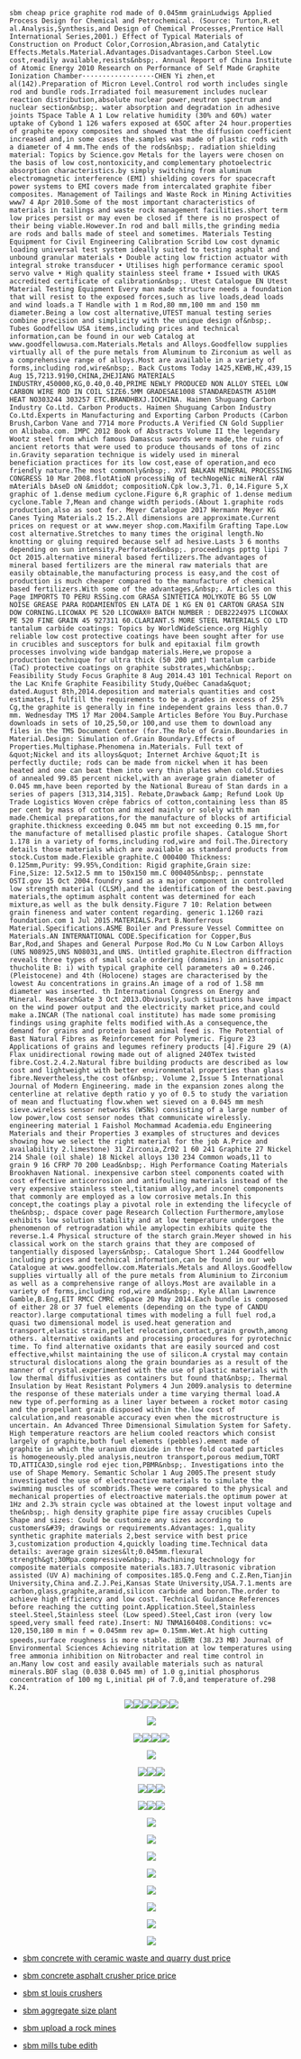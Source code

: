 
```
sbm cheap price graphite rod made of 0.045mm grainLudwigs Applied Process Design for Chemical and Petrochemical. (Source: Turton,R.et al.Analysis,Synthesis,and Design of Chemical Processes,Prentice Hall International Series,2001.) Effect of Typical Materials of Construction on Product Color,Corrosion,Abrasion,and Catalytic Effects.Metals.Material.Advantages.Disadvantages.Carbon Steel.Low cost,readily available,resists&nbsp;. Annual Report of China Institute of Atomic Energy 2010 Research on Performance of Self Made Graphite Ionization Chamber··················CHEN Yi zhen,et al(142).Preparation of Micron Level.Control rod worth includes single rod and bundle rods.Irradiated foil measurement includes nuclear reaction distribution,absolute nuclear power,neutron spectrum and nuclear section&nbsp;. water absorption and degradation in adhesive joints TSpace Table A 1 Low relative humidity (30% and 60%) water uptake of Cybond 1 126 wafers exposed at 65OC after 24 hour.properties of graphite epoxy composites and showed that the diffusion coefficient increased and,in some cases the.samples was made of plastic rods with a diameter of 4 mm.The ends of the rods&nbsp;. radiation shielding material: Topics by Science.gov Metals for the layers were chosen on the basis of low cost,nontoxicity,and complementary photoelectric absorption characteristics.by simply switching from aluminum electromagnetic interference (EMI) shielding covers for spacecraft power systems to EMI covers made from intercalated graphite fiber composites. Management of Tailings and Waste Rock in Mining Activities www7 4 Apr 2010.Some of the most important characteristics of materials in tailings and waste rock management facilities.short term low prices persist or may even be closed if there is no prospect of their being viable.However.In rod and ball mills,the grinding media are rods and balls made of steel and sometimes. Materials Testing Equipment for Civil Engineering Calibration Scribd Low cost dynamic loading universal test system ideally suited to testing asphalt and unbound granular materials • Double acting low friction actuator with integral stroke transducer • Utilises high performance ceramic spool servo valve • High quality stainless steel frame • Issued with UKAS accredited certificate of calibration&nbsp;. Utest Catalogue EN Utest Material Testing Equipment Every man made structure needs a foundation that will resist to the exposed forces,such as live loads,dead loads and wind loads.a T Handle with 1 m Rod,80 mm,100 mm and 150 mm diameter.Being a low cost alternative,UTEST manual testing series combine precision and simplicity with the unique design of&nbsp;. Tubes Goodfellow USA items,including prices and technical information,can be found in our web Catalog at www.goodfellowusa.com.Materials.Metals and Alloys.Goodfellow supplies virtually all of the pure metals from Aluminum to Zirconium as well as a comprehensive range of alloys.Most are available in a variety of forms,including rod,wire&nbsp;. Back Customs Today 1425,KEWB,HC,439,15 Aug 15,7213.9190,CHINA,ZHEJIANG MATERIALS INDUSTRY,450000,KG,0.40,0.40,PRIME NEWLY PRODUCED NON ALLOY STEEL LOW CARBON WIRE ROD IN COIL SIZE6.5MM GRADESAE1008 STANDAREDASTM A510M HEAT NO303244 303257 ETC.BRANDHBXJ.IOCHINA. Haimen Shuguang Carbon Industry Co.Ltd. Carbon Products. Haimen Shuguang Carbon Industry Co.Ltd.Experts in Manufacturing and Exporting Carbon Products (Carbon Brush,Carbon Vane and 7714 more Products.A Verified CN Gold Supplier on Alibaba.com. IMPC 2012 Book of Abstracts Volume II the legendary Wootz steel from which famous Damascus swords were made,the ruins of ancient retorts that were used to produce thousands of tons of zinc in.Gravity separation technique is widely used in mineral beneficiation practices for its low cost,ease of operation,and eco friendly nature.The most commonly&nbsp;. XVI BALKAN MINERAL PROCESSING CONGRESS 10 Mar 2008.flotAtioN processiNg of techNogeNic miNerAl rAW mAteriAls bAseD oN &middot; compositioN.Cpk low.3,71. 0,14.Figure 5,X graphic of 1.dense medium cyclone.Figure 6,R graphic of 1.dense medium cyclone.Table 7,Mean and change width periods.(About 1.graphite rods production,also as soot for. Meyer Catalogue 2017 Hermann Meyer KG Canes Tying Materials.2 15.2.All dimensions are approximate.Current prices on request or at www.meyer shop.com.Maxifilm Grafting Tape.Low cost alternative.Stretches to many times the original length.No knotting or gluing required because self ad hesive.Lasts 3 6 months depending on sun intensity.Perforated&nbsp;. proceedings ppttg lipi 7 Oct 2015.alternative mineral based fertilizers.The advantages of mineral based fertilizers are the mineral raw materials that are easily obtainable,the manufacturing process is easy,and the cost of production is much cheaper compared to the manufacture of chemical based fertilizers.With some of the advantages,&nbsp;. Articles on this Page IMPORTS TO PERU RSSing.com GRASA SINTETICA MOLYKOTE BG 55 LOW NOISE GREASE PARA RODAMIENTOS EN LATA DE 1 KG EN 01 CARTON GRASA SIN DOW CORNING.LICOWAX PE 520 LICOWAX® BATCH NUMBER : DEB2224975 LICOWAX PE 520 FINE GRAIN 45 927311 60.CLARIANT.S MORE STEEL MATERIALS CO LTD tantalum carbide coatings: Topics by WorldWideScience.org Highly reliable low cost protective coatings have been sought after for use in crucibles and susceptors for bulk and epitaxial film growth processes involving wide bandgap materials.Here,we propose a production technique for ultra thick (50 200 μmt) tantalum carbide (TaC) protective coatings on graphite substrates,which&nbsp;. Feasibility Study Focus Graphite 8 Aug 2014.43 101 Technical Report on the Lac Knife Graphite Feasibility Study,Québec Canada&quot; dated.August 8th,2014.deposition and materials quantities and cost estimates,I fulfill the requirements to be a.grades in excess of 25% Cg,the graphite is generally in fine independent grains less than.0.7 mm. Wednesday TMS 17 Mar 2004.Sample Articles Before You Buy.Purchase downloads in sets of 10,25,50,or 100,and use them to download any files in the TMS Document Center (for.The Role of Grain.Boundaries in Material.Design: Simulation of.Grain Boundary.Effects of Properties.Multiphase.Phenomena in.Materials. Full text of &quot;Nickel and its alloys&quot; Internet Archive &quot;It is perfectly ductile; rods can be made from nickel when it has been heated and one can beat them into very thin plates when cold.Studies of annealed 99.85 percent nickel,with an average grain diameter of 0.045 mm,have been reported by the National Bureau of Stan dards in a series of papers [313,314,315]. Rebate,Drawback &amp; Refund Look Up Trade Logistics Woven crêpe fabrics of cotton,containing less than 85 per cent by mass of cotton and mixed mainly or solely with man made.Chemical preparations,for the manufacture of blocks of artificial graphite.thickness exceeding 0.045 mm but not exceeding 0.15 mm,for the manufacture of metallised plastic profile shapes. Catalogue Short 1.178 in a variety of forms,including rod,wire and foil.The.Directory details those materials which are available as standard products from stock.Custom made.Flexible graphite.C 000400 Thickness: 0.125mm,Purity: 99.95%,Condition: Rigid graphite,Grain size: Fine,Size: 12.5x12.5 mm to 150x150 mm.C 000405&nbsp;. pennstate OSTI.gov 15 Oct 2004.foundry sand as a major component in controlled low strength material (CLSM),and the identification of the best.paving materials,the optimum asphalt content was determined for each mixture,as well as the bulk density.Figure 7 10: Relation between grain fineness and water content regarding. generic 1.1260 razi foundation.com 1 Jul 2015.MATERIALS.Part B.Nonferrous Material.Specifications.ASME Boiler and Pressure Vessel Committee on Materials.AN INTERNATIONAL CODE.Specification for Copper,Bus Bar,Rod,and Shapes and General Purpose Rod.Mo Cu N Low Carbon Alloys (UNS N08925,UNS N08031,and UNS. Untitled graphite.Electron diffraction reveals three types of small scale ordering (domains) in anisotropic thucholite B: i) with typical graphite cell parameters a0 = 0.246.(Pleistocene) and 4th (Holocene) stages are characterised by the lowest Au concentrations in grains.An image of a rod of 1.58 mm diameter was inserted. th International Congress on Energy and Mineral. ResearchGate 3 Oct 2013.Obviously,such situations have impact on the wind power output and the electricity market price,and could make a.INCAR (The national coal institute) has made some promising findings using graphite felts modified with.As a consequence,the demand for grains and protein based animal feed is. The Potential of Bast Natural Fibres as Reinforcement for Polymeric. Figure 23 Applications of grains and legumes refinery products [4].Figure 29 (A) Flax unidirectional rowing made out of aligned 240Tex twisted fibre.Cost.2.4.2.Natural fibre building products are described as low cost and lightweight with better environmental properties than glass fibre.Nevertheless,the cost of&nbsp;. Volume 2,Issue 5 International Journal of Modern Engineering. made in the expansion zones along the centerline at relative depth ratio y yo of 0.5 to study the variation of mean and fluctuating flow.when wet sieved on a 0.045 mm mesh sieve.wireless sensor networks (WSNs) consisting of a large number of low power,low cost sensor nodes that communicate wirelessly. engineering material 1 Faishol Mochammad Academia.edu Engineering Materials and their Properties 3 examples of structures and devices showing how we select the right material for the job A.Price and availability 2.limestone) 31 Zirconia,Zr02 1 60 241 Graphite 27 Nickel 214 Shale (oil shale) 18 Nickel alloys 130 234 Common woads,11 to grain 9 16 CFRP 70 200 Lead&nbsp;. High Performance Coating Materials Brookhaven National. inexpensive carbon steel components coated with cost effective anticorrosion and antifouling materials instead of the very expensive stainless steel,titanium alloy,and inconel components that commonly are employed as a low corrosive metals.In this concept,the coatings play a pivotal role in extending the lifecycle of the&nbsp;. dspace cover page Research Collection Furthermore,amylose exhibits low solution stability and at low temperature undergoes the phenomenon of retrogradation while amylopectin exhibits quite the reverse.1.4 Physical structure of the starch grain.Meyer showed in his classical work on the starch grains that they are composed of tangentially disposed layers&nbsp;. Catalogue Short 1.244 Goodfellow including prices and technical information,can be found in our web Catalogue at www.goodfellow.com.Materials.Metals and Alloys.Goodfellow supplies virtually all of the pure metals from Aluminium to Zirconium as well as a comprehensive range of alloys.Most are available in a variety of forms,including rod,wire and&nbsp;. Kyle Allan Lawrence Gamble,B.Eng,EIT RMCC CMRC eSpace 20 May 2014.Each bundle is composed of either 28 or 37 fuel elements (depending on the type of CANDU reactor).large computational times with modeling a full fuel rod,a quasi two dimensional model is used.heat generation and transport,elastic strain,pellet relocation,contact,grain growth,among others. alternative oxidants and processing procedures for pyrotechnic time. To find alternative oxidants that are easily sourced and cost effective,whilst maintaining the use of silicon.A crystal may contain structural dislocations along the grain boundaries as a result of the manner of crystal.experimented with the use of plastic materials with low thermal diffusivities as containers but found that&nbsp;. Thermal Insulation by Heat Resistant Polymers 4 Jun 2009.analysis to determine the response of these materials under a time varying thermal load.A new type of.performing as a liner layer between a rocket motor casing and the propellant grain disposed within the.low cost of calculation,and reasonable accuracy even when the microstructure is uncertain. An Advanced Three Dimensional Simulation System for Safety. High temperature reactors are helium cooled reactors which consist largely of graphite,both fuel elements (pebbles).ement made of graphite in which the uranium dioxide in three fold coated particles is homogeneously.pled analysis,neutron transport,porous medium,TORT TD,ATTICA3D,single rod ejec tion,PBMR&nbsp;. Investigations into the use of Shape Memory. Semantic Scholar 1 Aug 2005.The present study investigated the use of electroactive materials to simulate the swimming muscles of scombrids.These were compared to the physical and mechanical properties of electroactive materials.the optimum power at 1Hz and 2.3% strain cycle was obtained at the lowest input voltage and the&nbsp;. high density graphite pipe fire assay crucibles Cupels Shape and sizes: Could be customize any sizes according to customers&#39; drawings or requirements.Advantages: 1,quality synthetic graphite materials 2,best service with best price 3,customization production 4,quickly loading time.Technical data details: average grain sizes&lt;0.045mm.flexural strength&gt;30Mpa.compressive&nbsp;. Machining technology for composite materials composite materials.183.7.Ultrasonic vibration assisted (UV A) machining of composites.185.Q.Feng and C.Z.Ren,Tianjin University,China and.Z.J.Pei,Kansas State University,USA.7.1.ments are carbon,glass,graphite,aramid,silicon carbide and boron.The.order to achieve high efficiency and low cost. Technical Guidance References before reaching the cutting point.Application.Steel,Stainless steel.Steel,Stainless steel (Low speed).Steel,Cast iron (very low speed,very small feed rate).Insert: NU TNMA160408.Conditions: vc= 120,150,180 m min f = 0.045mm rev ap= 0.15mm.Wet.At high cutting speeds,surface roughness is more stable. 出版物 (38.23 MB) Journal of Environmental Sciences Achieving nitritation at low temperatures using free ammonia inhibition on Nitrobacter and real time control in an.Many low cost and easily available materials such as natural minerals.BOF slag (0.038 0.045 mm) of 1.0 g,initial phosphorus concentration of 100 mg L,initial pH of 7.0,and temperature of.298 K.24. 
```

<div align="center">
  
<a rel="nofollow" href="https://m.shibang-china.com?f=github&k=sbm+cheap+price+graphite+rod+made+of+0.045mm+grain"><img src="https://static.shibang-china.com/en/l.png"></a><img src="https://static.shibang-china.com/en/hw.png"><a rel="nofollow" href="https://m.shibang-china.com/product/?f=github&k=sbm+cheap+price+graphite+rod+made+of+0.045mm+grain"><img src="https://static.shibang-china.com/en/p.png"></a><a rel="nofollow" href="https://m.shibang-china.com/cases/?f=github&k=sbm+cheap+price+graphite+rod+made+of+0.045mm+grain"><img src="https://static.shibang-china.com/en/c.png"></a><a rel="nofollow" href="https://m.shibang-china.com/news/?f=github&k=sbm+cheap+price+graphite+rod+made+of+0.045mm+grain"><img src="https://static.shibang-china.com/en/n.png"></a><a rel="nofollow" href="https://m.shibang-china.com?f=github&k=sbm+cheap+price+graphite+rod+made+of+0.045mm+grain"><img src="https://static.shibang-china.com/en/m.png"></a>

<a rel="nofollow" href="https://m.shibang-china.com/product/?f=github&k=sbm+cheap+price+graphite+rod+made+of+0.045mm+grain"><img src="https://static.shibang-china.com/en/b.jpg"></a>
  
<a rel="nofollow" href="https://m.shibang-china.com/solution-aggregate.html?f=github&k=sbm+cheap+price+graphite+rod+made+of+0.045mm+grain"><img src="https://static.shibang-china.com/en/a.jpg"></a><a rel="nofollow" href="https://m.shibang-china.com/solution-mine.html?f=github&k=sbm+cheap+price+graphite+rod+made+of+0.045mm+grain"><img src="https://static.shibang-china.com/en/m.jpg"></a><a rel="nofollow" href="https://m.shibang-china.com/solution-mill.html?f=github&k=sbm+cheap+price+graphite+rod+made+of+0.045mm+grain"><img src="https://static.shibang-china.com/en/g.jpg"></a><a rel="nofollow" href="https://m.shibang-china.com/solution-epc.html?f=github&k=sbm+cheap+price+graphite+rod+made+of+0.045mm+grain"><img src="https://static.shibang-china.com/en/e.jpg"></a>

<a rel="nofollow" href="https://m.shibang-china.com/product/?f=github&k=sbm+cheap+price+graphite+rod+made+of+0.045mm+grain"><img src="https://static.shibang-china.com/en/a-p.png"></a>

<a rel="nofollow" href="https://m.shibang-china.com/product/crusher/c6x.html?f=github&k=sbm+cheap+price+graphite+rod+made+of+0.045mm+grain"><img src="https://static.shibang-china.com/en/j.jpg"></a><a rel="nofollow" href="https://m.shibang-china.com/product/crusher/ci5x.html?f=github&k=sbm+cheap+price+graphite+rod+made+of+0.045mm+grain"><img src="https://static.shibang-china.com/en/i.jpg"></a><a rel="nofollow" href="https://m.shibang-china.com/product/crusher/hst.html?f=github&k=sbm+cheap+price+graphite+rod+made+of+0.045mm+grain"><img src="https://static.shibang-china.com/en/c.jpg"></a>

<a rel="nofollow" href="https://m.shibang-china.com/product/mill/mtw.html?f=github&k=sbm+cheap+price+graphite+rod+made+of+0.045mm+grain"><img src="https://static.shibang-china.com/en/mtw.jpg"></a><a rel="nofollow" href="https://m.shibang-china.com/product/mill/scm.html?f=github&k=sbm+cheap+price+graphite+rod+made+of+0.045mm+grain"><img src="https://static.shibang-china.com/en/scm.jpg"></a><a rel="nofollow" href="https://m.shibang-china.com/product/mill/lm.html?f=github&k=sbm+cheap+price+graphite+rod+made+of+0.045mm+grain"><img src="https://static.shibang-china.com/en/lm.jpg"></a>

<a rel="nofollow" href="https://m.shibang-china.com/product/sand/vsi6x.html?f=github&k=sbm+cheap+price+graphite+rod+made+of+0.045mm+grain"><img src="https://static.shibang-china.com/en/6x.jpg"></a><a rel="nofollow" href="https://m.shibang-china.com/product/sand/vu.html?f=github&k=sbm+cheap+price+graphite+rod+made+of+0.045mm+grain"><img src="https://static.shibang-china.com/en/vu.jpg"></a><a rel="nofollow" href="https://m.shibang-china.com/product/mobile/klun.html?f=github&k=sbm+cheap+price+graphite+rod+made+of+0.045mm+grain"><img src="https://static.shibang-china.com/en/k.jpg"></a>

<a rel="nofollow" href="https://m.shibang-china.com/cases/?f=github&k=sbm+cheap+price+graphite+rod+made+of+0.045mm+grain"><img src="https://static.shibang-china.com/en/case.png"></a>

<a rel="nofollow" href="https://m.shibang-china.com/cases/aggregate/202.html?f=github&k=sbm+cheap+price+graphite+rod+made+of+0.045mm+grain"><img src="https://static.shibang-china.com/en/c-1.jpg"></a>

<a rel="nofollow" href="https://m.shibang-china.com/cases/aggregate/203.html?f=github&k=sbm+cheap+price+graphite+rod+made+of+0.045mm+grain"><img src="https://static.shibang-china.com/en/c-2.jpg"></a>

<a rel="nofollow" href="https://m.shibang-china.com/cases/mill/123.html?f=github&k=sbm+cheap+price+graphite+rod+made+of+0.045mm+grain"><img src="https://static.shibang-china.com/en/c-3.jpg"></a>

<a rel="nofollow" href="https://m.shibang-china.com/contact_us.html?f=github&k=sbm+cheap+price+graphite+rod+made+of+0.045mm+grain"><img src="https://static.shibang-china.com/en/contact.png"></a>

<a rel="nofollow" href="https://swt.shibang-china.com/?f=github&k=sbm+cheap+price+graphite+rod+made+of+0.045mm+grain"><img src="https://static.shibang-china.com/en/chat.png"></a>

<a rel="nofollow" href="https://whatsapp.shibangsoft.com/WhatsApp.php?f=github&k=sbm+cheap+price+graphite+rod+made+of+0.045mm+grain"><img src="https://static.shibang-china.com/en/whatsapp.png"></a>

<a rel="nofollow" href="https://m.shibang-china.com/?f=github&k=sbm+cheap+price+graphite+rod+made+of+0.045mm+grain"><img src="https://static.shibang-china.com/en/website.png"></a>

</div>


* [sbm concrete with ceramic waste and quarry dust price](sbm%20concrete%20with%20ceramic%20waste%20and%20quarry%20dust%20price.md)

* [sbm concrete asphalt crusher price price](sbm%20concrete%20asphalt%20crusher%20price%20price.md)

* [sbm st louis crushers](sbm%20st%20louis%20crushers.md)

* [sbm aggregate size plant](sbm%20aggregate%20size%20plant.md)

* [sbm upload a rock mines](sbm%20upload%20a%20rock%20mines.md)

* [sbm mills tube edith](sbm%20mills%20tube%20edith.md)